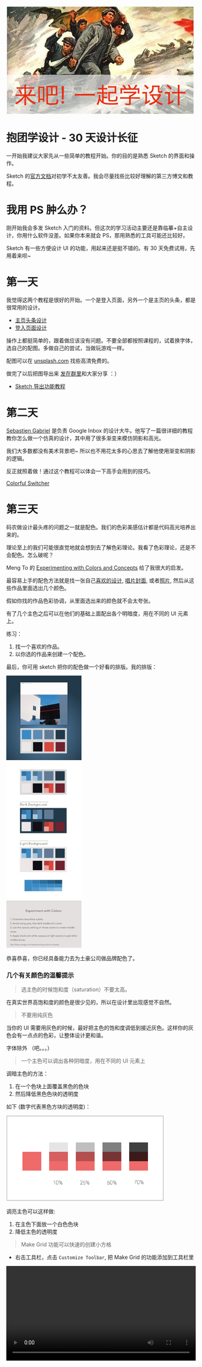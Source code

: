 ![](lets-learn.png)

# 抱团学设计 - 30 天设计长征

一开始我建议大家先从一些简单的教程开始。你的目的是熟悉 Sketch 的界面和操作。

Sketch 的[官方文档](http://bohemiancoding.com/sketch/support/documentation/)对初学不太友善。我会尽量找些比较好理解的第三方博文和教程。

# 我用 PS 肿么办？

刚开始我会多发 Sketch 入门的资料。但这次的学习活动主要还是靠临摹+自主设计，你用什么软件没差。如果你本来就会 PS，那用熟悉的工具可能还比较好。

Sketch 有一些方便设计 UI 的功能，用起来还是挺不错的。有 30 天免费试用，先用着来呗~

# 第一天

我觉得这两个教程是很好的开始。一个是登入页面，另外一个是主页的头条，都是很常用的设计。

+ [主页头条设计](http://medialoot.com/blog/how-to-create-a-website-header-design-using-bohemian-coding-sketch)
+ [登入页面设计](http://webdesign.tutsplus.com/tutorials/sketch-for-beginners-design-a-login-form-interface--cms-21534)

操作上都挺简单的，跟着做应该没有问题。不要全部都按照课程的，试着换字体，选自己的配图。多做自己的尝试，当做玩游戏一样。

配图可以在 [unsplash.com](http://unsplash.com) 找些高清免费的。

做完了以后把图导出来 [发在群里](http://besike.bearychat.com/messages/%E8%AE%BE%E8%AE%A1%E9%95%BF%E5%BE%81)和大家分享 ：）

+ [Sketch 导出功能教程](http://webdesign.tutsplus.com/tutorials/understanding-sketchs-export-options--cms-22207)

# 第二天

[Sebastien Gabriel](http://sebastien-gabriel.com/) 是负责 Google Inbox 的设计大牛。他写了一篇很详细的教程教你怎么做一个仿真的设计，其中用了很多渐变来模仿阴影和高光。

我们大多数都没有美术背景吧~ 所以也不用花太多的心思去了解他使用渐变和阴影的逻辑。

反正就照着做！通过这个教程可以体会一下高手会用到的技巧。

[Colorful Switcher](http://sgabriel.dunked.com/colorful-switcher)

# 第三天

码农做设计最头疼的问题之一就是配色。我们的色彩美感估计都是代码高光培养出来的。

理论至上的我们可能很直觉地就会想到去了解色彩理论。我看了色彩理论，还是不会配色。怎么破呢？

Meng To 的 [Experimenting with Colors and Concepts](http://blog.mengto.com/experimenting-colors-concepts/) 给了我很大的启发。

最容易上手的配色方法就是找一张自己[喜欢的设计](https://dribbble.com/colors/66cccc), [唱片封面](https://www.google.com/search?q=album+art&es_sm=91&source=lnms&tbm=isch&sa=X&ei=NaKmVM7FIZXZoATE9oDQDg&ved=0CAgQ_AUoAQ&biw=1312&bih=863), 或者[照片](https://500px.com/), 然后从这些作品里面选出几个颜色。

假如你找的作品色彩协调，从里面选出来的颜色就不会太夸张。

有了几个主色之后可以在他们的基础上面配出各个明暗度，用在不同的 UI 元素上。

练习：

1. 找一个喜欢的作品。
2. 以你选的作品来创建一个配色。

最后，你可用 sketch 把你的配色做一个好看的排版。我的排版：

![](day3/palette.jpeg)

恭喜恭喜，你已经具备能力去为土豪公司做品牌配色了。

### 几个有关颜色的温馨提示

> 选主色的时候饱和度（saturation）不要太高。

在真实世界高饱和度的颜色是很少见的，所以在设计里出现感觉不自然。

> 不要用纯灰色

当你的 UI 需要用灰色的时候，最好把主色的饱和度调低到接近灰色。这样你的灰色会有一点点的色彩，让整体设计更和谐。

字体除外 （吧。。。）

> 一个主色可以调出各种阴暗度，用在不同的 UI 元素上

调暗主色的方法：

1. 在一个色块上面覆盖黑色的色块
2. 然后降低黑色色块的透明度

如下 (数字代表黑色方块的透明度)：

![](day3/transparent-overlay-for-shades.png)

调亮主色可以这样做:

1. 在主色下面放一个白色色块
2. 降低主色的透明度

> Make Grid 功能可以快速的创建小方格

+ 右击工具栏，点击 `Customize Toolbar`, 把 Make Grid 的功能添加到工具栏里

<video src="day3/make-grid.mp4" controls=true width="100%"></video>



